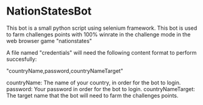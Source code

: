 # NationStatesBot

This bot is a small python script using selenium framework.
This bot is used to farm challenges points with 100% winrate in the challenge mode in the web browser game "nationstates"

A file named "credentials" will need the following content format to perform succesfully:

"countryName,password,countryNameTarget"

countryName:		The name of your country, in order for the bot to login.
password:		Your password in order for the bot to login.
countryNameTarget:	The target name that the bot will need to farm the challenges points.

